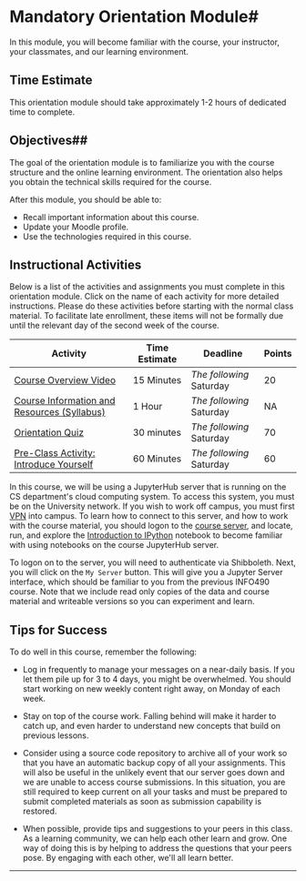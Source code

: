 # Mandatory Orientation Module#

In this module, you will become familiar with the course, your
instructor, your classmates, and our learning environment.

## Time Estimate ##

This orientation module should take approximately 1-2 hours of dedicated
time to complete.

## Objectives##

The goal of the orientation module is to familiarize you with the course
structure and the online learning environment. The orientation also
helps you obtain the technical skills required for the course.

After this module, you should be able to:

- Recall important information about this course.
- Update your Moodle profile.
- Use the technologies required in this course.

## Instructional Activities ##

Below is a list of the activities and assignments you must complete in
this orientation module. Click on the name of each activity for more
detailed instructions. Please do these activities before starting with
the normal class material. To facilitate late enrollment, these items
will not be formally due until the relevant day of the second week of
the course.

|Activity|Time Estimate|Deadline|Points|
|-----|---|---|---|
|[Course Overview Video][OV]|15 Minutes|*The following* Saturday|20|
|[Course Information and Resources (Syllabus)](syllabus.md)|1 Hour|*The following* Saturday|NA|
|[Orientation Quiz][OQ]| 30 minutes | *The following* Saturday | 70|
|[Pre-Class Activity: Introduce Yourself](Pre-Class_Activity.md)|60 Minutes|*The following* Saturday|60|

In this course, we will be using a JupyterHub server that is running on
the CS department's cloud computing system. To access this system, you
must be on the University network. If you wish to work off campus, you
must first [VPN](https://techservices.illinois.edu/services/virtual-private-networking-vpn)
into campus. To learn how to connect to this server, and
how to work with the course material, you should logon to the [course
server][cs], and locate, run, and explore the [Introduction to
IPython](notebooks/intro2ipy.ipynb) notebook to become familiar with
using notebooks on the course JupyterHub server. 

To logon on to the server, you will need to authenticate via Shibboleth.
Next, you will click on the `My Server` button. This will give you a
Jupyter Server interface, which should be familiar to you from the
previous INFO490 course. Note that we include read only copies of the
data and course material and writeable versions so you can experiment
and learn.

## Tips for Success ##

To do well in this course, remember the following:

- Log in frequently to manage your messages on a near-daily basis. If
you let them pile up for 3 to 4 days, you might be overwhelmed. You
should start working on new weekly content right away, on Monday of each
week.

- Stay on top of the course work. Falling behind will make it harder to
catch up, and even harder to understand new concepts that build on
previous lessons.

- Consider using a source code repository to archive all of your work so
that you have an automatic backup copy of all your assignments. This
will also be useful in the unlikely event that our server goes down and
we are unable to access course submissions. In this situation, you are
still required to keep current on all your tasks and must be prepared to
submit completed materials as soon as submission capability is restored.

- When possible, provide tips and suggestions to your peers in this
class. As a learning community, we can help each other learn and grow.
One way of doing this is by helping to address the questions that your
peers pose. By engaging with each other, we'll all learn better.

-----
[OV]: https://mediaspace.illinois.edu/media/Orientation+Week/1_dwpmxrqi/38493712
[OQ]: https://learn.illinois.edu/mod/quiz/view.php?id=1325056

[cs]: https://info490rb.studentspace.cs.illinois.edu
